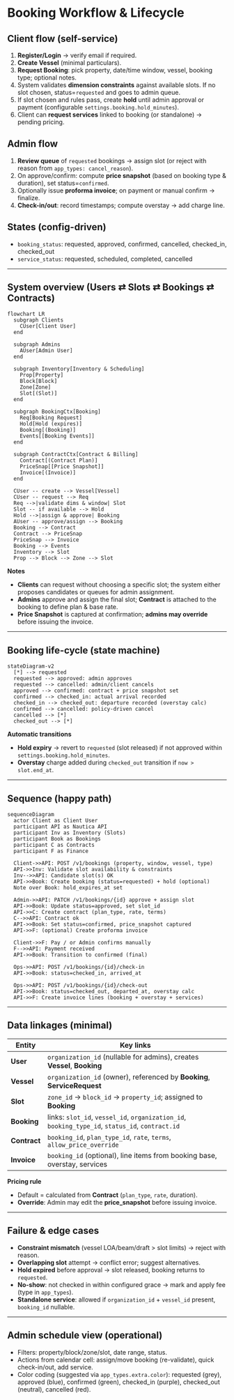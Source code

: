 # Booking Workflow & Lifecycle

## Client flow (self-service)

1. **Register/Login** → verify email if required.
2. **Create Vessel** (minimal particulars).
3. **Request Booking**: pick property, date/time window, vessel, booking type; optional notes.
4. System validates **dimension constraints** against available slots. If no slot chosen, status=`requested` and goes to admin queue.
5. If slot chosen and rules pass, create **hold** until admin approval or payment (configurable `settings.booking.hold_minutes`).
6. Client can **request services** linked to booking (or standalone) → pending pricing.

## Admin flow

1. **Review queue** of `requested` bookings → assign slot (or reject with reason from `app_types: cancel_reason`).
2. On approve/confirm: compute **price snapshot** (based on booking type & duration), set status=`confirmed`.
3. Optionally issue **proforma invoice**; on payment or manual confirm → finalize.
4. **Check-in/out**: record timestamps; compute overstay → add charge line.

## States (config-driven)

* `booking_status`: requested, approved, confirmed, cancelled, checked_in, checked_out
* `service_status`: requested, scheduled, completed, cancelled


---

## System overview (Users ⇄ Slots ⇄ Bookings ⇄ Contracts)

```mermaid
flowchart LR
  subgraph Clients
    CUser[Client User]
  end

  subgraph Admins
    AUser[Admin User]
  end

  subgraph Inventory[Inventory & Scheduling]
    Prop[Property]
    Block[Block]
    Zone[Zone]
    Slot[(Slot)]
  end

  subgraph BookingCtx[Booking]
    Req[Booking Request]
    Hold[Hold (expires)]
    Booking[(Booking)]
    Events[[Booking Events]]
  end

  subgraph ContractCtx[Contract & Billing]
    Contract[(Contract Plan)]
    PriceSnap[[Price Snapshot]]
    Invoice[(Invoice)]
  end

  CUser -- create --> Vessel[Vessel]
  CUser -- request --> Req
  Req -->|validate dims & window| Slot
  Slot -- if available --> Hold
  Hold -->|assign & approve| Booking
  AUser -- approve/assign --> Booking
  Booking --> Contract
  Contract --> PriceSnap
  PriceSnap --> Invoice
  Booking --> Events
  Inventory --> Slot
  Prop --> Block --> Zone --> Slot
```

**Notes**

* **Clients** can request without choosing a specific slot; the system either proposes candidates or queues for admin assignment.
* **Admins** approve and assign the final slot; **Contract** is attached to the booking to define plan & base rate.
* **Price Snapshot** is captured at confirmation; **admins may override** before issuing the invoice.

---

## Booking life-cycle (state machine)

```mermaid
stateDiagram-v2
  [*] --> requested
  requested --> approved: admin approves
  requested --> cancelled: admin/client cancels
  approved --> confirmed: contract + price snapshot set
  confirmed --> checked_in: actual arrival recorded
  checked_in --> checked_out: departure recorded (overstay calc)
  confirmed --> cancelled: policy-driven cancel
  cancelled --> [*]
  checked_out --> [*]
```

**Automatic transitions**

* **Hold expiry** → revert to `requested` (slot released) if not approved within `settings.booking.hold_minutes`.
* **Overstay** charge added during `checked_out` transition if `now > slot.end_at`.

---

## Sequence (happy path)

```mermaid
sequenceDiagram
  actor Client as Client User
  participant API as Nautica API
  participant Inv as Inventory (Slots)
  participant Book as Bookings
  participant C as Contracts
  participant F as Finance

  Client->>API: POST /v1/bookings (property, window, vessel, type)
  API->>Inv: Validate slot availability & constraints
  Inv-->>API: Candidate slot(s) OK
  API->>Book: Create booking (status=requested) + hold (optional)
  Note over Book: hold_expires_at set

  Admin->>API: PATCH /v1/bookings/{id} approve + assign slot
  API->>Book: Update status=approved, set slot_id
  API->>C: Create contract (plan_type, rate, terms)
  C-->>API: Contract ok
  API->>Book: Set status=confirmed, price_snapshot captured
  API->>F: (optional) Create proforma invoice

  Client->>F: Pay / or Admin confirms manually
  F-->>API: Payment received
  API->>Book: Transition to confirmed (final)

  Ops->>API: POST /v1/bookings/{id}/check-in
  API->>Book: status=checked_in, arrived_at

  Ops->>API: POST /v1/bookings/{id}/check-out
  API->>Book: status=checked_out, departed_at, overstay calc
  API->>F: Create invoice lines (booking + overstay + services)
```

---

## Data linkages (minimal)

| Entity       | Key links                                                                                       |
| ------------ | ----------------------------------------------------------------------------------------------- |
| **User**     | `organization_id` (nullable for admins), creates **Vessel**, **Booking**                        |
| **Vessel**   | `organization_id` (owner), referenced by **Booking**, **ServiceRequest**                        |
| **Slot**     | `zone_id` → `block_id` → `property_id`; assigned to **Booking**                                 |
| **Booking**  | links: `slot_id`, `vessel_id`, `organization_id`, `booking_type_id`, `status_id`, `contract.id` |
| **Contract** | `booking_id`, `plan_type_id`, `rate`, `terms`, `allow_price_override`                           |
| **Invoice**  | `booking_id` (optional), line items from booking base, overstay, services                       |

**Pricing rule**

* Default = calculated from **Contract** (`plan_type`, `rate`, duration).
* **Override**: Admin may edit the **price\_snapshot** before issuing invoice.

---

## Failure & edge cases

* **Constraint mismatch** (vessel LOA/beam/draft > slot limits) → reject with reason.
* **Overlapping slot** attempt → conflict error; suggest alternatives.
* **Hold expired** before approval → slot released, booking returns to `requested`.
* **No-show**: not checked in within configured grace → mark and apply fee (type in `app_types`).
* **Standalone service**: allowed if `organization_id` + `vessel_id` present, `booking_id` nullable.

---

## Admin schedule view (operational)

* Filters: property/block/zone/slot, date range, status.
* Actions from calendar cell: assign/move booking (re-validate), quick check-in/out, add service.
* Color coding (suggested via `app_types.extra.color`): requested (grey), approved (blue), confirmed (green), checked\_in (purple), checked\_out (neutral), cancelled (red).

```

